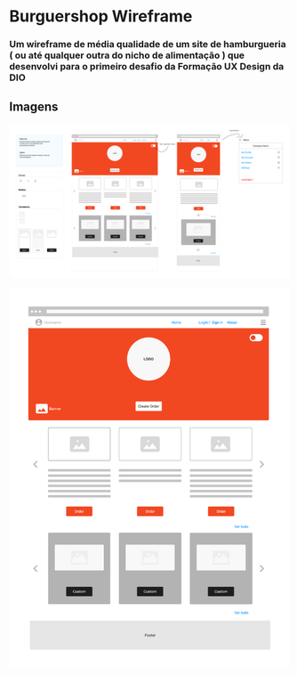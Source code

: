# Burguershop Wireframe

### Um wireframe de média qualidade de um site de hamburgueria ( ou até qualquer outra do nicho de alimentação ) que desenvolvi para o primeiro desafio da Formação UX Design da DIO 

## Imagens

![](./images/Wireframe%20Hamburgueria.png)

![](./images/Wireframe%20Hamburgueria%20(1).png)
